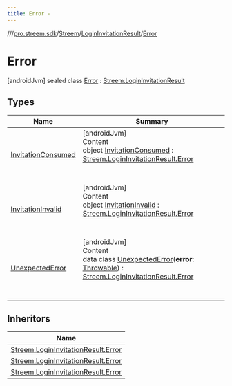 ```yaml
---
title: Error -
---
```

//[<root>](../../../../../index.md)/[pro.streem.sdk](../../../index.md)/[Streem](../../index.md)/[LoginInvitationResult](../index.md)/[Error](index.md)



# Error  
 [androidJvm] sealed class [Error](index.md) : [Streem.LoginInvitationResult](../index.md)   


## Types  
  
|  Name |  Summary | 
|---|---|
| <a name="pro.streem.sdk/Streem.LoginInvitationResult.Error.InvitationConsumed///PointingToDeclaration/"></a>[InvitationConsumed](-invitation-consumed/index.md)| <a name="pro.streem.sdk/Streem.LoginInvitationResult.Error.InvitationConsumed///PointingToDeclaration/"></a>[androidJvm]  <br>Content  <br>object [InvitationConsumed](-invitation-consumed/index.md) : [Streem.LoginInvitationResult.Error](index.md)  <br><br><br>|
| <a name="pro.streem.sdk/Streem.LoginInvitationResult.Error.InvitationInvalid///PointingToDeclaration/"></a>[InvitationInvalid](-invitation-invalid/index.md)| <a name="pro.streem.sdk/Streem.LoginInvitationResult.Error.InvitationInvalid///PointingToDeclaration/"></a>[androidJvm]  <br>Content  <br>object [InvitationInvalid](-invitation-invalid/index.md) : [Streem.LoginInvitationResult.Error](index.md)  <br><br><br>|
| <a name="pro.streem.sdk/Streem.LoginInvitationResult.Error.UnexpectedError///PointingToDeclaration/"></a>[UnexpectedError](-unexpected-error/index.md)| <a name="pro.streem.sdk/Streem.LoginInvitationResult.Error.UnexpectedError///PointingToDeclaration/"></a>[androidJvm]  <br>Content  <br>data class [UnexpectedError](-unexpected-error/index.md)(**error**: [Throwable](https://kotlinlang.org/api/latest/jvm/stdlib/kotlin/-throwable/index.html)) : [Streem.LoginInvitationResult.Error](index.md)  <br><br><br>|


## Inheritors  
  
|  Name | 
|---|
| <a name="pro.streem.sdk/Streem.LoginInvitationResult.Error.InvitationConsumed///PointingToDeclaration/"></a>[Streem.LoginInvitationResult.Error](-invitation-consumed/index.md)|
| <a name="pro.streem.sdk/Streem.LoginInvitationResult.Error.InvitationInvalid///PointingToDeclaration/"></a>[Streem.LoginInvitationResult.Error](-invitation-invalid/index.md)|
| <a name="pro.streem.sdk/Streem.LoginInvitationResult.Error.UnexpectedError///PointingToDeclaration/"></a>[Streem.LoginInvitationResult.Error](-unexpected-error/index.md)|

